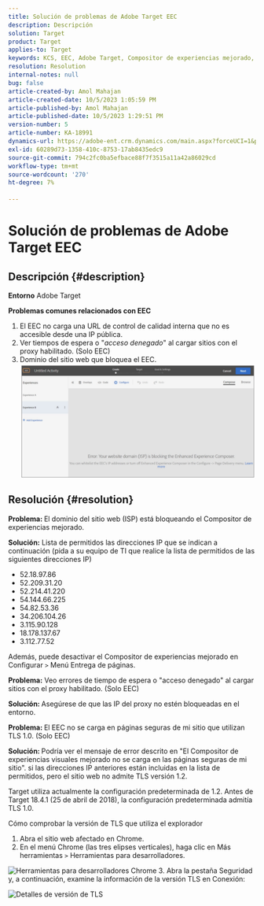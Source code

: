 ```yaml
---
title: Solución de problemas de Adobe Target EEC
description: Descripción
solution: Target
product: Target
applies-to: Target
keywords: KCS, EEC, Adobe Target, Compositor de experiencias mejorado, solución de problemas
resolution: Resolution
internal-notes: null
bug: false
article-created-by: Amol Mahajan
article-created-date: 10/5/2023 1:05:59 PM
article-published-by: Amol Mahajan
article-published-date: 10/5/2023 1:29:51 PM
version-number: 5
article-number: KA-18991
dynamics-url: https://adobe-ent.crm.dynamics.com/main.aspx?forceUCI=1&pagetype=entityrecord&etn=knowledgearticle&id=4ba71ee9-7f63-ee11-be6e-6045bd006b3d
exl-id: 60289d73-1358-410c-8753-17ab8435edc9
source-git-commit: 794c2fc0ba5efbace88f7f3515a11a42a86029cd
workflow-type: tm+mt
source-wordcount: '270'
ht-degree: 7%

---
```


# Solución de problemas de Adobe Target EEC

## Descripción {#description}


<b>Entorno</b>
Adobe Target

<b>Problemas comunes relacionados con EEC</b>
1. El EEC no carga una URL de control de calidad interna que no es accesible desde una IP pública.
2. Ver tiempos de espera o &quot;*acceso denegado*&quot; al cargar sitios con el proxy habilitado. (Solo EEC)  
3. Dominio del sitio web que bloquea el EEC.
   <br>![](assets/___4ca71ee9-7f63-ee11-be6e-6045bd006b3d___.png)

## Resolución {#resolution}


<b>Problema: </b>El dominio del sitio web (ISP) está bloqueando el Compositor de experiencias mejorado.

<b>Solución:</b> Lista de permitidos las direcciones IP que se indican a continuación (pida a su equipo de TI que realice la lista de permitidos de las siguientes direcciones IP)



- 52.18.97.86
- 52.209.31.20
- 52.214.41.220
- 54.144.66.225
- 54.82.53.36
- 34.206.104.26
- 3.115.90.128
- 18.178.137.67
- 3.112.77.52


Además, puede desactivar el Compositor de experiencias mejorado en Configurar `>`  Menú Entrega de páginas.





<b>Problema:</b> Veo errores de tiempo de espera o &quot;acceso denegado&quot; al cargar sitios con el proxy habilitado. (Solo EEC)  

<b>Solución: </b>Asegúrese de que las IP del proxy no estén bloqueadas en el entorno.



<b>Problema: </b>El EEC no se carga en páginas seguras de mi sitio que utilizan TLS 1.0. (Solo EEC)  

<b>Solución: </b>Podría ver el mensaje de error descrito en &quot;El Compositor de experiencias visuales mejorado no se carga en las páginas seguras de mi sitio&quot;. si las direcciones IP anteriores están incluidas en la lista de permitidos, pero el sitio web no admite TLS versión 1.2.

Target utiliza actualmente la configuración predeterminada de 1.2. Antes de Target 18.4.1 (25 de abril de 2018), la configuración predeterminada admitía TLS 1.0.

Cómo comprobar la versión de TLS que utiliza el explorador
1. Abra el sitio web afectado en Chrome.
2. En el menú Chrome (las tres elipses verticales), haga clic en Más herramientas `>`  Herramientas para desarrolladores.

![Herramientas para desarrolladores Chrome](https://experienceleague.adobe.com/docs/target/assets/chrome-developer-tools.png?lang=en)
3. Abra la pestaña Seguridad y, a continuación, examine la información de la versión TLS en Conexión:

![Detalles de versión de TLS](https://experienceleague.adobe.com/docs/target/assets/chrome-tls-version.png?lang=en)
